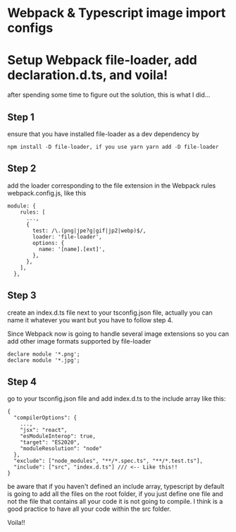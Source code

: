 # Webpack & Typescript image import configs
# Setup Webpack file-loader, add declaration.d.ts, and voila!
after spending some time to figure out the solution, this is what I did...
 
## Step 1
ensure that you have installed file-loader as a dev dependency by

```npm install -D file-loader, if you use yarn yarn add -D file-loader```

## Step 2
add the loader corresponding to the file extension in the Webpack rules webpack.config.js, like this
```
module: {
    rules: [
      ...,
      {
        test: /\.(png|jpe?g|gif|jp2|webp)$/,
        loader: 'file-loader',
        options: {
          name: '[name].[ext]',
        },
      },
    ],
  },
```
## Step 3
create an index.d.ts file next to your tsconfig.json file, actually you can name it whatever you want but you have to follow step 4.

Since Webpack now is going to handle several image extensions so you can add other image formats supported by file-loader
````
declare module '*.png';
declare module '*.jpg';
````
## Step 4
go to your tsconfig.json file and add index.d.ts to the include array like this:
````
{
  "compilerOptions": {
    ...,
    "jsx": "react",
    "esModuleInterop": true,
    "target": "ES2020",
    "moduleResolution": "node"
  },
  "exclude": ["node_modules", "**/*.spec.ts", "**/*.test.ts"],
  "include": ["src", "index.d.ts"] /// <-- Like this!!
}
````
be aware that if you haven't defined an include array, typescript by default is going to add all the files on the root folder, if you just define one file and not the file that contains all your code it is not going to compile. I think is a good practice to have all your code within the src folder.

Voila!!
